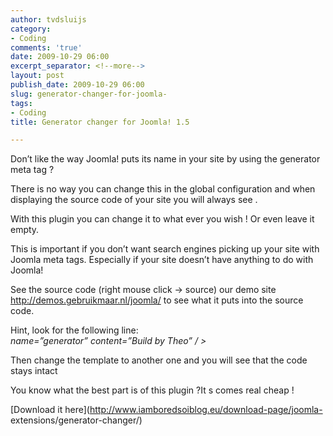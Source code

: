 ```yaml
---
author: tvdsluijs
category:
- Coding
comments: 'true'
date: 2009-10-29 06:00
excerpt_separator: <!--more-->
layout: post
publish_date: 2009-10-29 06:00
slug: generator-changer-for-joomla-
tags:
- Coding
title: Generator changer for Joomla! 1.5

---
```

Don’t like the way Joomla! puts its name in your site by using the generator
meta tag ?  
  
There is no way you can change this in the global configuration and when
displaying the source code of your site you will always see .  
  
  
  
With this plugin you can change it to what ever you wish ! Or even leave it
empty.  
  
This is important if you don’t want search engines picking up your site with
Joomla meta tags. Especially if your site doesn’t have anything to do with
Joomla!  
  
See the source code (right mouse click -> source) our demo site
<http://demos.gebruikmaar.nl/joomla/> to see what it puts into the source
code.  
  
Hint, look for the following line:  
 _name=”generator” content=”Build by Theo” / >_  
  
Then change the template to another one and you will see that the code stays
intact  
  
You know what the best part is of this plugin ?It s comes real cheap !  
  
[Download it here](http://www.iamboredsoiblog.eu/download-page/joomla-
extensions/generator-changer/)

